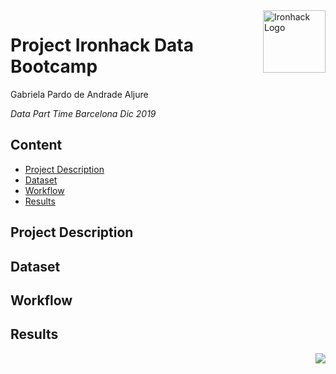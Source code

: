 <img src="https://bit.ly/2VnXWr2" alt="Ironhack Logo" width="100" align="right"/>


#   Project Ironhack Data Bootcamp

Gabriela Pardo de Andrade Aljure

*Data Part Time Barcelona Dic 2019*


## Content
- [Project Description](#project)
- [Dataset](#dataset)
- [Workflow](#workflow)
- [Results](#results)

<a name="project"></a>

## Project Description





<a name="dataset"></a>

## Dataset



<a name="workflow"></a>

## Workflow




<a name="results"></a>

## Results

<img src="sw_clickable.jpg" align="right"/>




